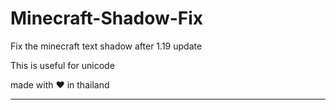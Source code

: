 # Minecraft-Shadow-Fix
Fix the minecraft text shadow after 1.19 update 

This is useful for unicode

made with ❤️ in thailand

-----------------------------------------------
